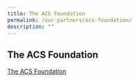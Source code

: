 ```yaml
---
title: The ACS Foundation
permalink: /our-partners/acs-foundation/
description: ""
---
```

## **The ACS Foundation**


[The ACS Foundation](https://theacsfoundation.org/)